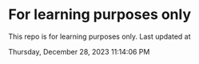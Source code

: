 # For learning purposes only
This repo is for learning purposes only.
Last updated at

Thursday, December 28, 2023 11:14:06 PM

